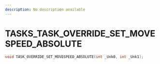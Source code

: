 ```yaml
---
description: No description available 
---
```


# TASKS\_TASK_OVERRIDE_SET_MOVESPEED_ABSOLUTE

```cpp
void TASK_OVERRIDE_SET_MOVESPEED_ABSOLUTE(int _Unk0, int _Unk1);
```